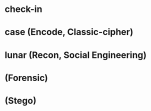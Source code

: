 # check-in


# case (Encode, Classic-cipher)


# lunar (Recon, Social Engineering)


# (Forensic)


# (Stego) 


